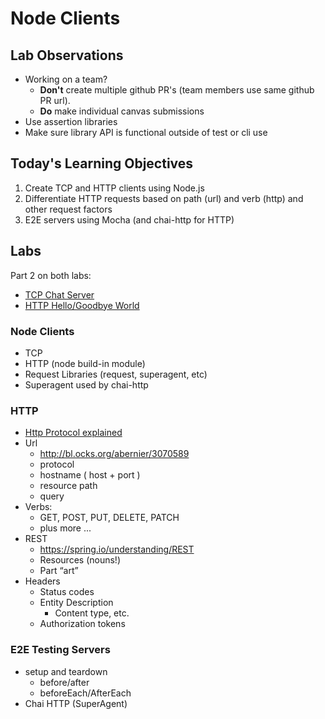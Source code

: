 # Node Clients

## Lab Observations

* Working on a team?
	* __Don't__ create multiple github PR's (team members use
	same github PR url).
	* __Do__ make individual canvas submissions
* Use assertion libraries
* Make sure library API is functional outside of test or cli use

## Today's Learning Objectives

1. Create TCP and HTTP clients using Node.js
2. Differentiate HTTP requests based on path (url) and verb (http) and other request factors
3. E2E servers using Mocha (and chai-http for HTTP)

## Labs

Part 2 on both labs:

* [TCP Chat Server](https://github.com/codefellows-portland-javascript-401d3/tcp-chat-server)
* [HTTP Hello/Goodbye World](https://github.com/codefellows-portland-javascript-401d3/http-hello-goodbye-world)

### Node Clients

* TCP
* HTTP (node build-in module)
* Request Libraries (request, superagent, etc)
* Superagent used by chai-http

### HTTP

* [ Http Protocol explained ](http://code.tutsplus.com/tutorials/http-the-protocol-every-web-developer-must-know-part-1--net-31177)
* Url
	* http://bl.ocks.org/abernier/3070589
	* protocol
	* hostname ( host + port )
	* resource path
	* query
* Verbs: 
	* GET, POST, PUT, DELETE, PATCH
	* plus more ...
* REST
	* https://spring.io/understanding/REST
	* Resources (nouns!)
	* Part “art”
* Headers
	* Status codes
	* Entity Description
		* Content type, etc.
	* Authorization tokens

### E2E Testing Servers

* setup and teardown
	* before/after
	* beforeEach/AfterEach
* Chai HTTP (SuperAgent)